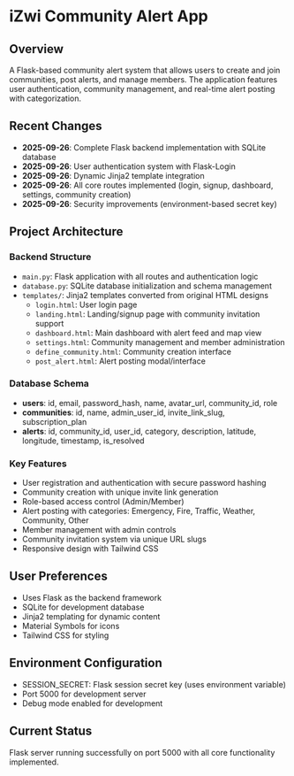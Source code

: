 # iZwi Community Alert App

## Overview
A Flask-based community alert system that allows users to create and join communities, post alerts, and manage members. The application features user authentication, community management, and real-time alert posting with categorization.

## Recent Changes
- **2025-09-26**: Complete Flask backend implementation with SQLite database
- **2025-09-26**: User authentication system with Flask-Login
- **2025-09-26**: Dynamic Jinja2 template integration
- **2025-09-26**: All core routes implemented (login, signup, dashboard, settings, community creation)
- **2025-09-26**: Security improvements (environment-based secret key)

## Project Architecture
### Backend Structure
- `main.py`: Flask application with all routes and authentication logic
- `database.py`: SQLite database initialization and schema management
- `templates/`: Jinja2 templates converted from original HTML designs
  - `login.html`: User login page
  - `landing.html`: Landing/signup page with community invitation support
  - `dashboard.html`: Main dashboard with alert feed and map view
  - `settings.html`: Community management and member administration
  - `define_community.html`: Community creation interface
  - `post_alert.html`: Alert posting modal/interface

### Database Schema
- **users**: id, email, password_hash, name, avatar_url, community_id, role
- **communities**: id, name, admin_user_id, invite_link_slug, subscription_plan
- **alerts**: id, community_id, user_id, category, description, latitude, longitude, timestamp, is_resolved

### Key Features
- User registration and authentication with secure password hashing
- Community creation with unique invite link generation
- Role-based access control (Admin/Member)
- Alert posting with categories: Emergency, Fire, Traffic, Weather, Community, Other
- Member management with admin controls
- Community invitation system via unique URL slugs
- Responsive design with Tailwind CSS

## User Preferences
- Uses Flask as the backend framework
- SQLite for development database
- Jinja2 templating for dynamic content
- Material Symbols for icons
- Tailwind CSS for styling

## Environment Configuration
- SESSION_SECRET: Flask session secret key (uses environment variable)
- Port 5000 for development server
- Debug mode enabled for development

## Current Status
Flask server running successfully on port 5000 with all core functionality implemented.